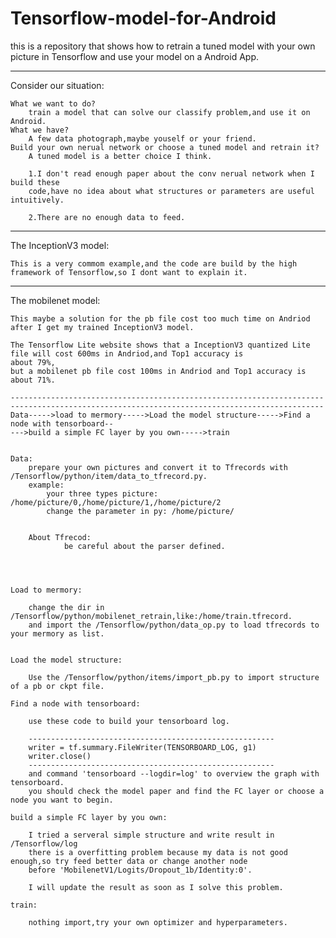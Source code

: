 # Tensorflow-model-for-Android
this is a repository that shows how to retrain a tuned model with your own picture in Tensorflow and use your model on a Android App.

-----------------------------------------------------------------------------------------------------------------------------------------------------------------------

Consider our situation:

	What we want to do?
		train a model that can solve our classify problem,and use it on Android.
	What we have?
		A few data photograph,maybe youself or your friend.
	Build your own nerual network or choose a tuned model and retrain it?
		A tuned model is a better choice I think.
		
		1.I don't read enough paper about the conv nerual network when I build these
		code,have no idea about what structures or parameters are useful intuitively.
		
		2.There are no enough data to feed.

-----------------------------------------------------------------------------------------------------------------------------------------------------------------------

The InceptionV3 model:

	This is a very commom example,and the code are build by the high framework of Tensorflow,so I dont want to explain it.

-----------------------------------------------------------------------------------------------------------------------------------------------------------------------

The mobilenet model:

	This maybe a solution for the pb file cost too much time on Andriod after I get my trained InceptionV3 model.

	The Tensorflow Lite website shows that a InceptionV3 quantized Lite file will cost 600ms in Andriod,and Top1 accuracy is
	about 79%,
	but a mobilenet pb file cost 100ms in Andriod and Top1 accuracy is about 71%.
	
	--------------------------------------------------------------------------------------------------------------------------------------------
	Data----->load to mermory----->Load the model structure----->Find a node with tensorboard--
	--->build a simple FC layer by you own----->train


	Data:
		prepare your own pictures and convert it to Tfrecords with /Tensorflow/python/item/data_to_tfrecord.py.
		example:
			your three types picture:	/home/picture/0,/home/picture/1,/home/picture/2
			change the parameter in py:	/home/picture/
			

		About Tfrecod:
				be careful about the parser defined.

	


	Load to mermory:
		
		change the dir in /Tensorflow/python/mobilenet_retrain,like:/home/train.tfrecord.
		and import the /Tensorflow/python/data_op.py to load tfrecords to your mermory as list.

	
	Load the model structure:

		Use the /Tensorflow/python/items/import_pb.py to import structure of a pb or ckpt file.
		
	Find a node with tensorboard:

		use these code to build your tensorboard log.

		-------------------------------------------------------
		writer = tf.summary.FileWriter(TENSORBOARD_LOG, g1)
		writer.close()
		-------------------------------------------------------
		and command 'tensorboard --logdir=log' to overview the graph with tensorboard.
		you should check the model paper and find the FC layer or choose a node you want to begin.

	build a simple FC layer by you own:
		
		I tried a serveral simple structure and write result in /Tensorflow/log
		there is a overfitting problem because my data is not good enough,so try feed better data or change another node
		before 'MobilenetV1/Logits/Dropout_1b/Identity:0'.
		
		I will update the result as soon as I solve this problem.

	train:

		nothing import,try your own optimizer and hyperparameters.
		  
      

